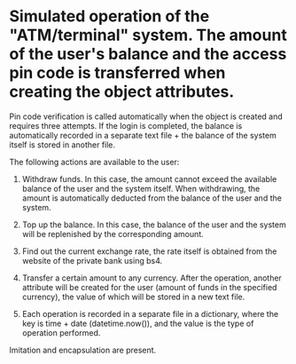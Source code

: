 # Simulated operation of the "ATM/terminal" system. The amount of the user's balance and the access pin code is transferred when creating the object attributes.

Pin code verification is called automatically when the object is created and requires three attempts. If the login is completed, the balance is automatically recorded in a separate text file + the balance of the system itself is stored in another file.

The following actions are available to the user:

1. Withdraw funds. In this case, the amount cannot exceed the available balance of the user and the system itself. When withdrawing, the amount is automatically deducted from the balance of the user and the system.

2. Top up the balance. In this case, the balance of the user and the system will be replenished by the corresponding amount.

3. Find out the current exchange rate, the rate itself is obtained from the website of the private bank using bs4.

4. Transfer a certain amount to any currency. After the operation, another attribute will be created for the user (amount of funds in the specified currency), the value of which will be stored in a new text file.

5. Each operation is recorded in a separate file in a dictionary, where the key is time + date (datetime.now()), and the value is the type of operation performed.

Imitation and encapsulation are present.
